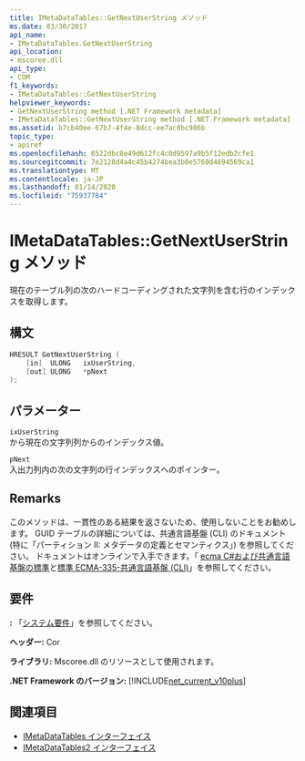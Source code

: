 ```yaml
---
title: IMetaDataTables::GetNextUserString メソッド
ms.date: 03/30/2017
api_name:
- IMetaDataTables.GetNextUserString
api_location:
- mscoree.dll
api_type:
- COM
f1_keywords:
- IMetaDataTables::GetNextUserString
helpviewer_keywords:
- GetNextUserString method [.NET Framework metadata]
- IMetaDataTables::GetNextUserString method [.NET Framework metadata]
ms.assetid: b7cb40ee-67b7-4f4e-8dcc-ee7ac8bc986b
topic_type:
- apiref
ms.openlocfilehash: 6522dbc8e49d612fc4c0d9597a9b5f12edb2cfe1
ms.sourcegitcommit: 7e2128d4a4c45b4274bea3b8e5760d4694569ca1
ms.translationtype: MT
ms.contentlocale: ja-JP
ms.lasthandoff: 01/14/2020
ms.locfileid: "75937784"
---
```

# <a name="imetadatatablesgetnextuserstring-method"></a>IMetaDataTables::GetNextUserString メソッド
現在のテーブル列の次のハードコーディングされた文字列を含む行のインデックスを取得します。  
  
## <a name="syntax"></a>構文  
  
```cpp  
HRESULT GetNextUserString (  
    [in]  ULONG   ixUserString,  
    [out] ULONG   *pNext  
);  
```  
  
## <a name="parameters"></a>パラメーター  
 `ixUserString`  
 から現在の文字列列からのインデックス値。  
  
 `pNext`  
 入出力列内の次の文字列の行インデックスへのポインター。  
  
## <a name="remarks"></a>Remarks  
 このメソッドは、一貫性のある結果を返さないため、使用しないことをお勧めします。 GUID テーブルの詳細については、共通言語基盤 (CLI) のドキュメント (特に「パーティション II: メタデータの定義とセマンティクス」) を参照してください。 ドキュメントはオンラインで入手できます。「 [ecma C#および共通言語基盤の標準](../../../standard/components.md#applicable-standards)と[標準 ECMA-335-共通言語基盤 (CLI)](http://www.ecma-international.org/publications/standards/Ecma-335.htm)」を参照してください。  
  
## <a name="requirements"></a>要件  
 **:** 「[システム要件](../../../../docs/framework/get-started/system-requirements.md)」を参照してください。  
  
 **ヘッダー:** Cor  
  
 **ライブラリ:** Mscoree.dll のリソースとして使用されます。  
  
 **.NET Framework のバージョン:** [!INCLUDE[net_current_v10plus](../../../../includes/net-current-v10plus-md.md)]  
  
## <a name="see-also"></a>関連項目

- [IMetaDataTables インターフェイス](../../../../docs/framework/unmanaged-api/metadata/imetadatatables-interface.md)
- [IMetaDataTables2 インターフェイス](../../../../docs/framework/unmanaged-api/metadata/imetadatatables2-interface.md)
